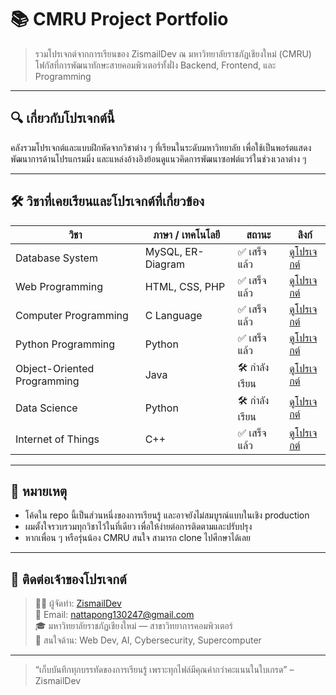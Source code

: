 # 📚 CMRU Project Portfolio

> รวมโปรเจกต์จากการเรียนของ ZismailDev ณ มหาวิทยาลัยราชภัฏเชียงใหม่ (CMRU)  
> โฟกัสที่การพัฒนาทักษะสายคอมพิวเตอร์ทั้งฝั่ง Backend, Frontend, และ Programming

---

## 🔍 เกี่ยวกับโปรเจกต์นี้

คลังรวมโปรเจกต์และแบบฝึกหัดจากวิชาต่าง ๆ ที่เรียนในระดับมหาวิทยาลัย เพื่อใช้เป็นพอร์ตแสดงพัฒนาการด้านโปรแกรมมิ่ง และแหล่งอ้างอิงย้อนดูแนวคิดการพัฒนาซอฟต์แวร์ในช่วงเวลาต่าง ๆ

---

## 🛠️ วิชาที่เคยเรียนและโปรเจกต์ที่เกี่ยวข้อง

| วิชา | ภาษา / เทคโนโลยี | สถานะ | ลิงก์ |
|------|--------------------|--------|-------|
| Database System | MySQL, ER-Diagram | ✅ เสร็จแล้ว | [ดูโปรเจกต์](./sql-project) |
| Web Programming | HTML, CSS, PHP | ✅ เสร็จแล้ว | [ดูโปรเจกต์](./web-programing) |
| Computer Programming | C Language | ✅ เสร็จแล้ว | [ดูโปรเจกต์](./c-project) |
| Python Programming | Python | ✅ เสร็จแล้ว | [ดูโปรเจกต์](./python-project) |
| Object-Oriented Programming | Java | 🛠️ กำลังเรียน | [ดูโปรเจกต์](./java-project) |
| Data Science | Python | 🛠️ กำลังเรียน | [ดูโปรเจกต์](./data-science) |
| Internet of Things | C++ | ✅ เสร็จแล้ว | [ดูโปรเจกต์](./iot-project) |

---

## 📌 หมายเหตุ

- โค้ดใน repo นี้เป็นส่วนหนึ่งของการเรียนรู้ และอาจยังไม่สมบูรณ์แบบในเชิง production
- ผมตั้งใจรวบรวมทุกวิชาไว้ในที่เดียว เพื่อให้ง่ายต่อการติดตามและปรับปรุง
- หากเพื่อน ๆ หรือรุ่นน้อง CMRU สนใจ สามารถ clone ไปศึกษาได้เลย

---

## 🤖 ติดต่อเจ้าของโปรเจกต์

> 💁‍♀️ ผู้จัดทำ: [ZismailDev](https://github.com/zismaildev)  
> 📧 Email: nattapong130247@gmail.com  
> 🎓 มหาวิทยาลัยราชภัฏเชียงใหม่ — สาขาวิทยาการคอมพิวเตอร์  
> 🧠 สนใจด้าน: Web Dev, AI, Cybersecurity, Supercomputer

---

> “เก็บบันทึกทุกบรรทัดของการเรียนรู้ เพราะทุกไฟล์มีคุณค่ากว่าคะแนนในใบเกรด” – ZismailDev
